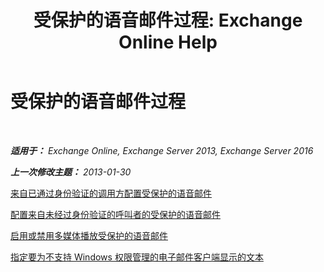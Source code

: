﻿---
title: '受保护的语音邮件过程: Exchange Online Help'
TOCTitle: 受保护的语音邮件过程
ms:assetid: 8547fc92-58f6-40f1-9685-3d43ba9b64a0
ms:mtpsurl: https://technet.microsoft.com/zh-cn/library/JJ938013(v=EXCHG.150)
ms:contentKeyID: 52061405
ms.date: 05/23/2018
mtps_version: v=EXCHG.150
ms.translationtype: MT
---

# 受保护的语音邮件过程

 

_**适用于：** Exchange Online, Exchange Server 2013, Exchange Server 2016_

_**上一次修改主题：** 2013-01-30_

[来自已通过身份验证的调用方配置受保护的语音邮件](configure-protected-voice-mail-from-authenticated-callers-exchange-2013-help.md)

[配置来自未经过身份验证的呼叫者的受保护的语音邮件](configure-protected-voice-mail-from-unauthenticated-callers-exchange-2013-help.md)

[启用或禁用多媒体播放受保护的语音邮件](enable-or-disable-multimedia-playback-of-protected-voice-messages-exchange-2013-help.md)

[指定要为不支持 Windows 权限管理的电子邮件客户端显示的文本](specify-the-text-to-display-for-email-clients-that-don-t-support-windows-rights-management-exchange-2013-help.md)

